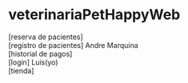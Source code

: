 # veterinariaPetHappyWeb
 
[reserva de pacientes]  <br>
[registro de pacientes] Andre Marquina <br>
[historial de pagos] <br>
[login] Luis(yo) <br>
[tienda] <br>
